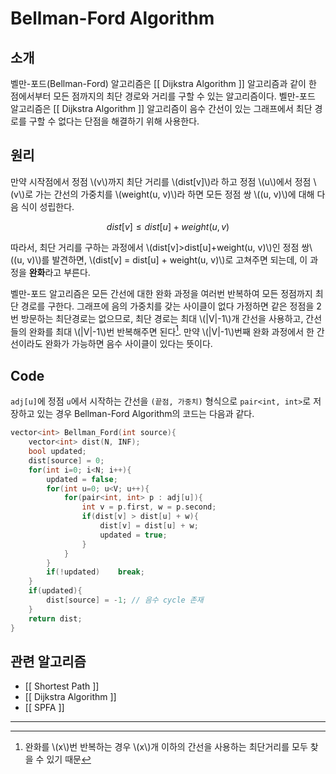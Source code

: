 # Bellman-Ford Algorithm
## 소개
벨만-포드(Bellman-Ford) 알고리즘은 [[ Dijkstra Algorithm ]] 알고리즘과 같이 한 점에서부터 모든 점까지의 최단 경로와 거리를 구할 수 있는 알고리즘이다. 벨만-포드 알고리즘은 [[ Dijkstra Algorithm ]] 알고리즘이 음수 간선이 있는 그래프에서 최단 경로를 구할 수 없다는 단점을 해결하기 위해 사용한다. 

## 원리
만약 시작점에서 정점 \\(v\\)까지 최단 거리를 \\(dist[v]\\)라 하고 정점 \\(u\\)에서 정점 \\(v\\)로 가는 간선의 가중치를 \\(weight(u, v)\\)라 하면 모든 정점 쌍 \\((u, v)\\)에 대해 다음 식이 성립한다.

$$ dist[v]\leq dist[u] + weight(u, v)$$

따라서, 최단 거리를 구하는 과정에서 \\(dist[v]>dist[u]+weight(u, v)\\)인 정점 쌍\\((u, v)\\)를 발견하면, \\(dist[v] = dist[u] + weight(u, v)\\)로 고쳐주면 되는데, 이 과정을 **완화**라고 부른다.

벨만-포드 알고리즘은 모든 간선에 대한 완화 과정을 여러번 반복하여 모든 정점까지 최단 경로를 구한다. 그래프에 음의 가중치를 갖는 사이클이 없다 가정하면 같은 정점을 2번 방문하는 최단경로는 없으므로, 최단 경로는 최대 \\(|V|-1\\)개 간선을 사용하고, 간선들의 완화를 최대 \\(|V|-1\\)번 반복해주면 된다[^1]. 만약 \\(|V|-1\\)번째 완화 과정에서 한 간선이라도 완화가 가능하면 음수 사이클이 있다는 뜻이다.

## Code
`adj[u]`에 정점 `u`에서 시작하는 간선을 `(끝점, 가중치)` 형식으로 `pair<int, int>`로 저장하고 있는 경우 Bellman-Ford Algorithm의 코드는 다음과 같다.
``` c++
vector<int> Bellman_Ford(int source){
	vector<int> dist(N, INF);
	bool updated;
	dist[source] = 0;
	for(int i=0; i<N; i++){
		updated = false;
		for(int u=0; u<V; u++){
			for(pair<int, int> p : adj[u]){
				int v = p.first, w = p.second;
				if(dist[v] > dist[u] + w){
					dist[v] = dist[u] + w;
					updated = true;
				}
			}
		}
		if(!updated)	break;
	}
	if(updated){
		dist[source] = -1; // 음수 cycle 존재
	}
	return dist;
}
```

## 관련 알고리즘
* [[ Shortest Path ]]
* [[ Dijkstra Algorithm ]]
* [[ SPFA ]]

---
[^1]: 완화를 \\(x\\)번 반복하는 경우 \\(x\\)개 이하의 간선을 사용하는 최단거리를 모두 찾을 수 있기 때문
